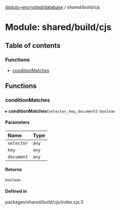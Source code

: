 [@pluto-encrypted/database](../README.md) / shared/build/cjs

# Module: shared/build/cjs

## Table of contents

### Functions

- [conditionMatches](shared_build_cjs.md#conditionmatches)

## Functions

### conditionMatches

▸ **conditionMatches**(`selector`, `key`, `document`): `boolean`

#### Parameters

| Name | Type |
| :------ | :------ |
| `selector` | `any` |
| `key` | `any` |
| `document` | `any` |

#### Returns

`boolean`

#### Defined in

packages/shared/build/cjs/index.cjs:3
